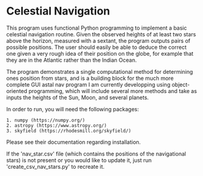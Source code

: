 # Celestial Navigation

This program uses functional Python programming to implement a basic celestial navigation routine. Given the 
observed heights of at least two stars above the horizon, measured with a sextant, the program outputs pairs 
of possible positions. The user should easily be able to deduce the correct one given a very rough idea of
their position on the globe, for example that they are in the Atlantic rather than the Indian Ocean. 

The program demonstrates a single computational method for determining ones position from stars, and is a 
building block for the much more complete GUI astal nav program I am currently developping using 
object-oriented programming, which will include several more methods and take as inputs the heights of the 
Sun, Moon, and several planets. 

In order to run, you will need the following packages:

	1. numpy (https://numpy.org/)
	2. astropy (https://www.astropy.org/)
	3. skyfield (https://rhodesmill.org/skyfield/)
	
Please see their documentation regarding installation. 

If the 'nav_star.csv' file (which contains the positions of the navigational stars) is not present or you 
would like to update it, just run 'create_csv_nav_stars.py' to recreate it. 